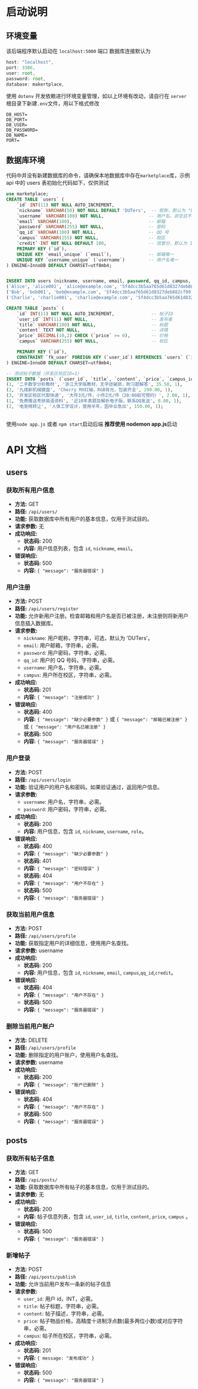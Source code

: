 # 启动说明

## 环境变量

该后端程序默认启动在 `localhost:5000` 端口
数据库连接默认为

```js
host: "localhost",
port: 3306,
user: root,
password: root,
database: makertplace,
```

使用 `dotenv` 开发依赖进行环境变量管理，如以上环境有改动，请自行在 `server` 根目录下新建`.env`文件，用以下格式修改

```
DB_HOST=
DB_PORT=
DB_USER=
DB_PASSWORD=
DB_NAME=
PORT=
```

## 数据库环境

代码中并没有新建数据库的命令，请确保本地数据库中存在`marketplace`库，示例 api 中的 users 表初始化代码如下，仅供测试

```sql
use marketplace;
CREATE TABLE `users` (
    `id` INT(11) NOT NULL AUTO_INCREMENT,
    `nickname` VARCHAR(50) NOT NULL DEFAULT 'DUTers',  -- 昵称，默认为 "DUTers"
    `username` VARCHAR(100) NOT NULL,                 -- 用户名，非空且不得重复
    `email` VARCHAR(100),                             -- 邮箱
    `password` VARCHAR(255) NOT NULL,                 -- 密码
    `qq_id` VARCHAR(100) NOT NULL,                    -- QQ 号
    `campus` VARCHAR(255) NOT NULL,                   -- 校区
    `credit` INT NOT NULL DEFAULT 100,                -- 信誉分，默认为 100
    PRIMARY KEY (`id`),
    UNIQUE KEY `email_unique` (`email`),              -- 邮箱唯一
    UNIQUE KEY `username_unique` (`username`)         -- 用户名唯一
) ENGINE=InnoDB DEFAULT CHARSET=utf8mb4;


INSERT INTO users (nickname, username, email, password, qq_id, campus, credit) VALUES
('Alice', 'alice001', 'alice@example.com', '5f4dcc3b5aa765d61d8327deb882cf99', '123456789', '开发区校区', 100),
('Bob', 'bob001', 'bob@example.com', '5f4dcc3b5aa765d61d8327deb882cf99', '987654321', '开发区校区', 100),
('Charlie', 'charlie001', 'charlie@example.com', '5f4dcc3b5aa765d61d8327deb882cf99', '111223344', '开发区校区', 100);

```

```sql
CREATE TABLE `posts` (
    `id` INT(11) NOT NULL AUTO_INCREMENT,              -- 帖子ID
    `user_id` INT(11) NOT NULL,                        -- 发布者
    `title` VARCHAR(100) NOT NULL,                     -- 标题
    `content` TEXT NOT NULL,                           -- 详情
    `price` DECIMAL(10,2) CHECK (`price` >= 0),        -- 价格
    `campus` VARCHAR(255) NOT NULL,                    -- 校区

    PRIMARY KEY (`id`),
    CONSTRAINT `fk_user` FOREIGN KEY (`user_id`) REFERENCES `users` (`id`)
) ENGINE=InnoDB DEFAULT CHARSET=utf8mb4;

-- 测试帖子数据（开发区校区ID=1）
INSERT INTO `posts` (`user_id`, `title`, `content`, `price`, `campus_id`) VALUES
(1, '二手数学分析教材', '浙江大学版教材，无字迹破损，附习题解答', 35.50, 1),
(2, '九成新机械键盘', 'Cherry MX红轴，RGB背光，包装齐全', 299.00, 1),
(3, '开发区校区代取快递', '大件3元/件，小件2元/件（20:00前可预约）', 2.00, 1),
(1, '免费赠送考研英语资料', '近10年真题及解析电子版，联系QQ发送', 0.00, 1),
(2, '电竞椅转让', '人体工学设计，使用半年，因毕业急出', 150.00, 1);
```

##

使用`node app.js` 或者 `npm start`启动后端
**推荐使用 nodemon app.js**启动

# API 文档

## users

### 获取所有用户信息

- **方法:** GET
- **路径:** `/api/users/`
- **功能:** 获取数据库中所有用户的基本信息，仅用于测试目的。
- **请求参数:** 无
- **成功响应:**
  - **状态码:** 200
  - **内容:** 用户信息列表，包含 `id`, `nickname`, `email`。
- **错误响应:**
  - **状态码:** 500
  - **内容:** `{ "message": "服务器错误" }`

### 用户注册

- **方法:** POST
- **路径:** `/api/users/register`
- **功能:** 允许新用户注册。检查邮箱和用户名是否已被注册，未注册则将新用户信息插入数据库。
- **请求参数:**
  - `nickname`: 用户昵称，字符串，可选，默认为 'DUTers'。
  - `email`: 用户邮箱，字符串，必需。
  - `password`: 用户密码，字符串，必需。
  - `qq_id`: 用户的 QQ 号码，字符串，必需。
  - `username`: 用户名，字符串，必需。
  - `campus`: 用户所在校区，字符串，必需。
- **成功响应:**
  - **状态码:** 201
  - **内容:** `{ "message": "注册成功" }`
- **错误响应:**
  - **状态码:** 400
  - **内容:** `{ "message": "缺少必要参数" }` 或 `{ "message": "邮箱已被注册" }` 或 `{ "message": "用户名已被注册" }`
  - **状态码:** 500
  - **内容:** `{ "message": "服务器错误" }`

### 用户登录

- **方法:** POST
- **路径:** `/api/users/login`
- **功能:** 验证用户的用户名和密码。如果验证通过，返回用户信息。
- **请求参数:**
  - `username`: 用户名，字符串，必需。
  - `password`: 用户密码，字符串，必需。
- **成功响应:**
  - **状态码:** 200
  - **内容:** 用户信息，包含 `id`, `nickname`, `username`, `role`。
- **错误响应:**
  - **状态码:** 400
  - **内容:** `{ "message": "缺少必要参数" }`
  - **状态码:** 401
  - **内容:** `{ "message": "密码错误" }`
  - **状态码:** 404
  - **内容:** `{ "message": "用户不存在" }`
  - **状态码:** 500
  - **内容:** `{ "message": "服务器错误" }`

### 获取当前用户信息

- **方法:** POST
- **路径:** `/api/users/profile`
- **功能:** 获取指定用户的详细信息，使用用户名查找。
- **请求参数:** username
- **成功响应:**
  - **状态码:** 200
  - **内容:** 用户信息，包含 `id`, `nickname`, `email`, `campus`,`qq_id`,`credit`。
- **错误响应:**
  - **状态码:** 404
  - **内容:** `{ "message": "用户不存在" }`
  - **状态码:** 500
  - **内容:** `{ "message": "服务器错误" }`

### 删除当前用户账户

- **方法:** DELETE
- **路径:** `/api/users/profile`
- **功能:** 删除指定的用户账户，使用用户名查找。
- **请求参数:** username
- **成功响应:**
  - **状态码:** 200
  - **内容:** `{ "message": "账户已删除" }`
- **错误响应:**
  - **状态码:** 404
  - **内容:** `{ "message": "用户不存在" }`
  - **状态码:** 500
  - **内容:** `{ "message": "服务器错误" }`

## posts

### 获取所有帖子信息

- **方法:** GET
- **路径:** `/api/posts/`
- **功能:** 获取数据库中所有帖子的基本信息，仅用于测试目的。
- **请求参数:** 无
- **成功响应:**
  - **状态码:** 200
  - **内容:** 帖子信息列表，包含 `id`, `user_id`, `title`, `content`, `price`, `campus` 。
- **错误响应:**
  - **状态码:** 500
  - **内容:** `{ "message": "服务器错误" }`

### 新增帖子

- **方法:** POST
- **路径:** `/api/posts/publish`
- **功能:** 允许当前用户发布一条新的帖子信息
- **请求参数:**
  - `user_id`: 用户 id，INT，必需。
  - `title`: 帖子标题，字符串，必需。
  - `content`: 帖子描述，字符串，必需。
  - `price`: 帖子物品价格，高精度十进制浮点数(最多两位小数)或对应字符串，必需。
  - `campus`: 帖子所在校区，字符串，必需。
- **成功响应:**
  - **状态码:** 201
  - **内容:** `{ message: "发布成功" }`
- **错误响应:**
  - **状态码:** 500
  - **内容:** `{ "message": "服务器错误" }`
